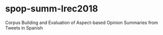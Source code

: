 # spop-summ-lrec2018
Corpus Building and Evaluation of Aspect-based Opinion Summaries from Tweets in Spanish

